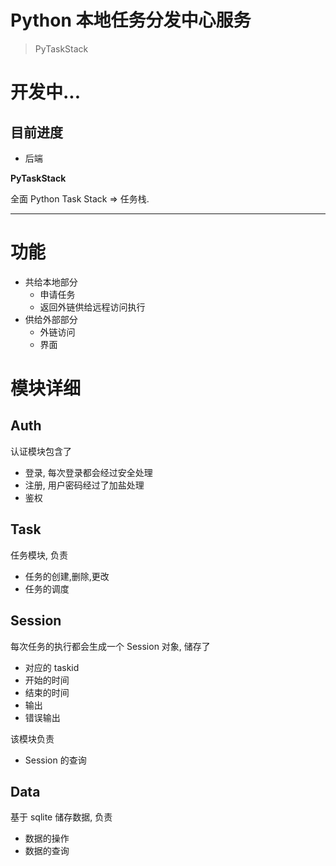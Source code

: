 # Python 本地任务分发中心服务

> PyTaskStack

# 开发中...

## 目前进度

- 后端

**PyTaskStack**

全面 Python Task Stack ⇒ 任务栈.

---

# 功能

- 共给本地部分
  - 申请任务
  - 返回外链供给远程访问执行
- 供给外部部分
  - 外链访问
  - 界面

# 模块详细

## Auth

认证模块包含了

- 登录, 每次登录都会经过安全处理
- 注册, 用户密码经过了加盐处理
- 鉴权

## Task

任务模块, 负责

- 任务的创建,删除,更改
- 任务的调度

## Session

每次任务的执行都会生成一个 Session 对象, 储存了

- 对应的 taskid
- 开始的时间
- 结束的时间
- 输出
- 错误输出

该模块负责

- Session 的查询

## Data

基于 sqlite 储存数据, 负责

- 数据的操作
- 数据的查询

